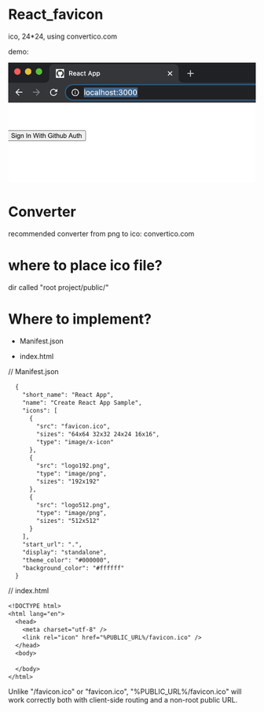 # React_favicon
ico, 24*24, using convertico.com

demo:

![icon](https://raw.githubusercontent.com/QueenieCplusplus/React_favicon/master/demo_crome.png)


# Converter

recommended converter from png to ico:  convertico.com


# where to place ico file?

dir called "root project/public/"


# Where to implement?

* Manifest.json

* index.html

// Manifest.json

      {
        "short_name": "React App",
        "name": "Create React App Sample",
        "icons": [
          {
            "src": "favicon.ico",
            "sizes": "64x64 32x32 24x24 16x16",
            "type": "image/x-icon"
          },
          {
            "src": "logo192.png",
            "type": "image/png",
            "sizes": "192x192"
          },
          {
            "src": "logo512.png",
            "type": "image/png",
            "sizes": "512x512"
          }
        ],
        "start_url": ".",
        "display": "standalone",
        "theme_color": "#000000",
        "background_color": "#ffffff"
      }
      
// index.html

    <!DOCTYPE html>
    <html lang="en">
      <head>
        <meta charset="utf-8" />
        <link rel="icon" href="%PUBLIC_URL%/favicon.ico" />
      </head>
      <body>
      
      </body>
    </html>
      
  Unlike "/favicon.ico" or "favicon.ico", "%PUBLIC_URL%/favicon.ico" will
  work correctly both with client-side routing and a non-root public URL.




